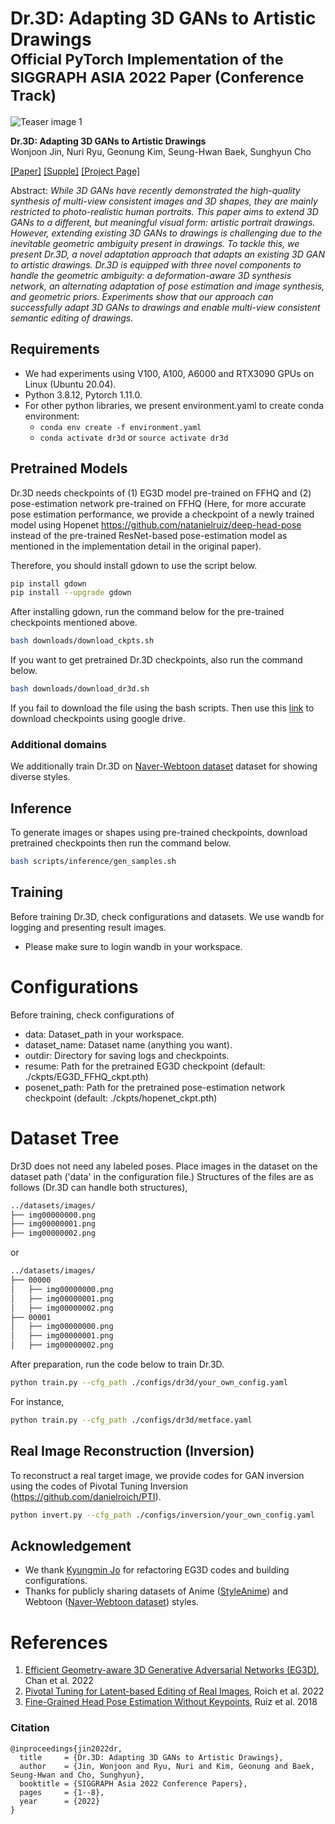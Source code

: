 # Dr.3D: Adapting 3D GANs to Artistic Drawings<br><sub>Official PyTorch Implementation of the SIGGRAPH ASIA 2022 Paper (Conference Track)</sub>

![Teaser image 1](./docs/image.png)

**Dr.3D: Adapting 3D GANs to Artistic Drawings**<br>
Wonjoon Jin, Nuri Ryu, Geonung Kim, Seung-Hwan Baek, Sunghyun Cho<br>

[\[Paper\]](https://jinwonjoon.github.io/dr3d/docs/assets/Dr3D/Dr3D_main.pdf)
[\[Supple\]](https://jinwonjoon.github.io/dr3d/docs/assets/Dr3D/Dr3D_supple.pdf)
[\[Project Page\]](https://jinwonjoon.github.io/dr3d/)

Abstract: *While 3D GANs have recently demonstrated the high-quality synthesis of multi-view consistent images and 3D shapes, they are mainly restricted to photo-realistic human portraits. This paper aims to extend 3D GANs to a different, but meaningful visual form: artistic portrait drawings. However, extending existing 3D GANs to drawings is challenging due to the inevitable geometric ambiguity present in drawings. To tackle this, we present Dr.3D, a novel adaptation approach that adapts an existing 3D GAN to artistic drawings. Dr.3D is equipped with three novel components to handle the geometric ambiguity: a deformation-aware 3D synthesis network, an alternating adaptation of pose estimation and image synthesis, and geometric priors. Experiments show that our approach can successfully adapt 3D GANs to drawings and enable multi-view consistent semantic editing of drawings.*


## Requirements
* We had experiments using V100, A100, A6000 and RTX3090 GPUs on Linux (Ubuntu 20.04).
* Python 3.8.12, Pytorch 1.11.0.
* For other python libraries, we present environment.yaml to create conda environment:
  - `conda env create -f environment.yaml`
  - `conda activate dr3d` or `source activate dr3d`


## Pretrained Models
Dr.3D needs checkpoints of (1) EG3D model pre-trained on FFHQ and (2) pose-estimation network pre-trained on FFHQ (Here, for more accurate pose estimation performance, we provide a checkpoint of a newly trained model using Hopenet https://github.com/natanielruiz/deep-head-pose instead of the pre-trained ResNet-based pose-estimation model as mentioned in the implementation detail in the original paper).

Therefore, you should install gdown to use the script below.
```bash
pip install gdown
pip install --upgrade gdown
```

After installing gdown, run the command below for the pre-trained checkpoints mentioned above.
```bash
bash downloads/download_ckpts.sh
```

If you want to get pretrained Dr.3D checkpoints, also run the command below.
```bash
bash downloads/download_dr3d.sh
```

If you fail to download the file using the bash scripts.
Then use this [link](https://drive.google.com/drive/folders/1RYsVu04DfRVUn88x397hjdlG4ww-h4FR?usp=sharing) to download checkpoints using google drive.

### Additional domains
We additionally train Dr.3D on [Naver-Webtoon dataset](https://github.com/bryandlee/naver-webtoon-data) dataset for showing diverse styles.

## Inference
To generate images or shapes using pre-trained checkpoints, download pretrained checkpoints then run the command below.
```bash
bash scripts/inference/gen_samples.sh
```

## Training
Before training Dr.3D, check configurations and datasets.
We use wandb for logging and presenting result images. 
* Please make sure to login wandb in your workspace.

# Configurations
Before training, check configurations of
* data: Dataset_path in your workspace.
* dataset_name: Dataset name (anything you want).
* outdir: Directory for saving logs and checkpoints.
* resume: Path for the pretrained EG3D checkpoint (default: ./ckpts/EG3D_FFHQ_ckpt.pth)
* posenet_path: Path for the pretrained pose-estimation network checkpoint (default: ./ckpts/hopenet_ckpt.pth)

# Dataset Tree
Dr3D does not need any labeled poses. Place images in the dataset on the dataset path ('data' in the configuration file.)
Structures of the files are as follows (Dr.3D can handle both structures),

```bash
../datasets/images/
├── img00000000.png
├── img00000001.png
├── img00000002.png
```

or

```bash
../datasets/images/
├── 00000
│   ├── img00000000.png
│   ├── img00000001.png
│   ├── img00000002.png
├── 00001
│   ├── img00000000.png
│   ├── img00000001.png
│   ├── img00000002.png
```


After preparation, run the code below to train Dr.3D.

```bash
python train.py --cfg_path ./configs/dr3d/your_own_config.yaml
```
For instance,
```bash
python train.py --cfg_path ./configs/dr3d/metface.yaml
```


## Real Image Reconstruction (Inversion)
To reconstruct a real target image, we provide codes for GAN inversion using the codes of Pivotal Tuning Inversion (https://github.com/danielroich/PTI).
```bash
python invert.py --cfg_path ./configs/inversion/your_own_config.yaml
```


## Acknowledgement
* We thank [Kyungmin Jo](https://scholar.google.com/citations?user=zyFvIS8AAAAJ&hl=ko&oi=ao) for refactoring EG3D codes and building configurations.
* Thanks for publicly sharing datasets of Anime ([StyleAnime](https://github.com/zsl2018/StyleAnime)) and Webtoon ([Naver-Webtoon dataset](https://github.com/zsl2018/StyleAnime)) styles.


# References
1. [Efficient Geometry-aware 3D Generative Adversarial Networks (EG3D)](https://arxiv.org/abs/2112.07945), Chan et al. 2022
2. [Pivotal Tuning for Latent-based Editing of Real Images](https://arxiv.org/abs/2106.05744), Roich et al. 2022 
3. [Fine-Grained Head Pose Estimation Without Keypoints](https://arxiv.org/abs/1710.00925), Ruiz et al. 2018

### Citation

```
@inproceedings{jin2022dr,
  title     = {Dr.3D: Adapting 3D GANs to Artistic Drawings},
  author    = {Jin, Wonjoon and Ryu, Nuri and Kim, Geonung and Baek, Seung-Hwan and Cho, Sunghyun},
  booktitle = {SIGGRAPH Asia 2022 Conference Papers},
  pages     = {1--8},
  year      = {2022}
}

```